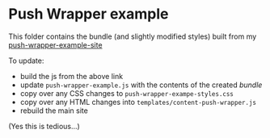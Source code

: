 # Push Wrapper example

This folder contains the bundle (and slightly modified styles) built from my  [push-wrapper-example-site](https://github.com/crosslandwa/push-wrapper-example-site)

To update:
- build the js from the above link
- update `push-wrapper-example.js` with the contents of the created *bundle*
- copy over any CSS changes to `push-wrapper-exampe-styles.css`
- copy over any HTML changes into `templates/content-push-wrapper.js`
- rebuild the main site

(Yes this is tedious...)
